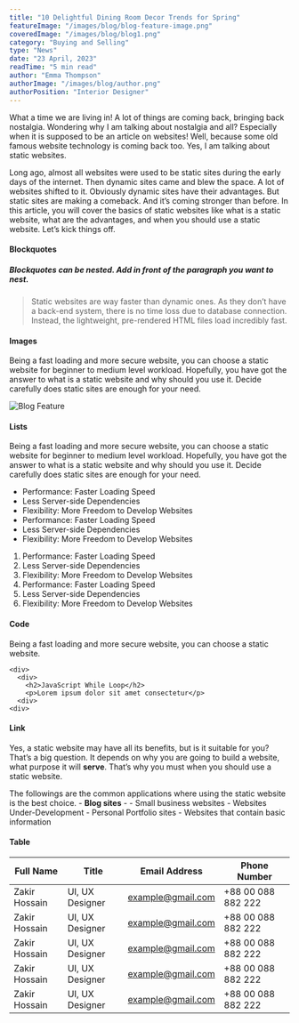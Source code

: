 ```yaml
---
title: "10 Delightful Dining Room Decor Trends for Spring"
featureImage: "/images/blog/blog-feature-image.png"
coveredImage: "/images/blog/blog1.png"
category: "Buying and Selling"
type: "News"
date: "23 April, 2023"
readTime: "5 min read"
author: "Emma Thompson"
authorImage: "/images/blog/author.png"
authorPosition: "Interior Designer"
---
```


What a time we are living in! A lot of things are coming back, bringing back nostalgia. Wondering why I am talking about nostalgia and all? Especially when it is supposed to be an article on websites! Well, because some old famous website technology is coming back too. Yes, I am talking about static websites.

Long ago, almost all websites were used to be static sites during the early days of the internet. Then dynamic sites came and blew the space. A lot of websites shifted to it. Obviously dynamic sites have their advantages. But static sites are making a comeback. And it’s coming stronger than before. In this article, you will cover the basics of static websites like what is a static website, what are the advantages, and when you should use a static website. Let’s kick things off.

#### Blockquotes

##### Blockquotes can be nested. Add in front of the paragraph you want to nest.

> Static websites are way faster than dynamic ones. As they don’t have a back-end system, there is no time loss due to database connection. Instead, the lightweight, pre-rendered HTML files load incredibly fast.

#### Images

Being a fast loading and more secure website, you can choose a static website for beginner to medium level workload. Hopefully, you have got the answer to what is a static website and why should you use it. Decide carefully does static sites are enough for your need.

![Blog Feature](/images/blog/blog-feature-image2.png)

#### Lists

Being a fast loading and more secure website, you can choose a static website for beginner to medium level workload. Hopefully, you have got the answer to what is a static website and why should you use it. Decide carefully does static sites are enough for your need.

- Performance: Faster Loading Speed
- Less Server-side Dependencies
- Flexibility: More Freedom to Develop Websites
- Performance: Faster Loading Speed
- Less Server-side Dependencies
- Flexibility: More Freedom to Develop Websites

1.  Performance: Faster Loading Speed
2.  Less Server-side Dependencies
3.  Flexibility: More Freedom to Develop Websites
4.  Performance: Faster Loading Speed
5.  Less Server-side Dependencies
6.  Flexibility: More Freedom to Develop Websites

#### Code

Being a fast loading and more secure website, you can choose a static website.

```
<div>
  <div>
    <h2>JavaScript While Loop</h2>
    <p>Lorem ipsum dolor sit amet consectetur</p>
  <div>
<div>
```

#### Link

Yes, a static website may have all its benefits, but is it suitable for you? That’s a big question. It depends on why you are going to build a website, what purpose it will **serve**. That’s why you must when you should use a static website.

The followings are the common applications where using the static website is the best choice. - **Blog sites** - - Small business websites - Websites Under-Development - Personal Portfolio sites - Websites that contain basic information

#### Table

| Full Name     | Title           | Email Address     | Phone Number       |
| ------------- | --------------- | ----------------- | ------------------ |
| Zakir Hossain | UI, UX Designer | example@gmail.com | +88 00 088 882 222 |
| Zakir Hossain | UI, UX Designer | example@gmail.com | +88 00 088 882 222 |
| Zakir Hossain | UI, UX Designer | example@gmail.com | +88 00 088 882 222 |
| Zakir Hossain | UI, UX Designer | example@gmail.com | +88 00 088 882 222 |
| Zakir Hossain | UI, UX Designer | example@gmail.com | +88 00 088 882 222 |
